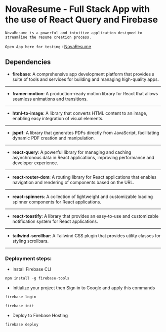# NovaResume - Full Stack App with the use of React Query and Firebase

`NovaResume is a powerful and intuitive application designed to streamline the resume creation process.`

`Open App here for testing` : [NovaResume](https://novaresume-4d779.web.app/)

## Dependencies

- **firebase**: A comprehensive app development platform that provides a suite of tools and services for building and managing high-quality apps.

---
- **framer-motion**: A production-ready motion library for React that allows seamless animations and transitions.
---
- **html-to-image**: A library that converts HTML content to an image, enabling easy integration of visual elements.
---
- **jspdf**: A library that generates PDFs directly from JavaScript, facilitating dynamic PDF creation and manipulation.
---
- **react-query**: A powerful library for managing and caching asynchronous data in React applications, improving performance and developer experience.
---
- **react-router-dom**: A routing library for React applications that enables navigation and rendering of components based on the URL.
---
- **react-spinners**: A collection of lightweight and customizable loading spinner components for React applications.
---
- **react-toastify**: A library that provides an easy-to-use and customizable notification system for React applications.
---
- **tailwind-scrollbar**: A Tailwind CSS plugin that provides utility classes for styling scrollbars.
---

### Deployment steps:

- Install Firebase CLI 

```js
npm install -g firebase-tools
```

- Initialize your project then Sign in to Google and apply this commands

```js
firebase login

firebase init
```
- Deploy to Firebase Hosting
```js
firebase deploy
```